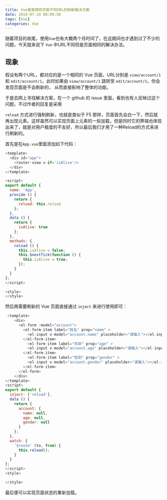 ```yaml
---
title: Vue里面相同页面不同URL的刷新解决方案
date: 2019-07-24 00:09:58
tags: [Vue]
categories: Vue
---
```

随着项目的收尾，使用`Vue`也有大概两个月时间了，在这期间也才遇到过了不少的问题，今天就来说下 `Vue` 中URL不同但是页面相同的解决办法。

## 现象

假设有两个URL，都对应的是一个相同的 Vue 页面，URL分别是 `view/account/1` 和 `edit/account/1`，此时如果由 `view/account/1` 跳转至 `edit/account/1`，你会发现页面是不会刷新的， 从而直接影响了整体的功能。

于是去网上寻找解决方案，在一个 github 的 issue 里面，看到也有人反映过这个问题，不过作者的回复是采用

`reload` 方式进行强制刷新，也就是类似于 F5 那样，页面首先会白一下，然后就再出现元素。这样虽然可以实现页面上元素的一些加载，但是同时它的弊端也体现出来了，就是对用户极度的不友好，所以最后我们才用了一种Reload的方式来进行刷新的。

首先是在`App.vue`里面添加如下代码：

```js
<template>
  <div id="app">
    <router-view v-if='isAlive'/>
  </div>
</template>

<script>
export default {
  name: 'App',
  provide () {
    return {
      reload: this.reload
    };
  },
  data () {
    return {
      isAlive: true
    };
  },
  methods: {
    reload () {
      this.isAlive = false;
      this.$nextTick(function () {
        this.isAlive = true;
      });
    }
  }
};
</script>

<style>
</style>

```



然后再需要刷新的 Vue 页面直接通过 `inject` 来进行使用即可：

```js
 <template>
    <div>
      <el-form :model="account">
        <el-form-item label="姓名" prop="name" >
          <el-input v-model="account.name" placeholder="请输入"></el-input>
        </el-form-item>
          <el-form-item label="年龄" prop="age" >
          <el-input v-model="account.age" placeholder="请输入"></el-input>
        </el-form-item>
          <el-form-item label="性别" prop="gender" >
          <el-input v-model="account.gender" placeholder="请输入"></el-input>
        </el-form-item>
      </el-form>
    </div>
</template>
<script>
export default {
  inject: ['reload'],
  data () {
    return {
      account: {
        name: null,
        age: null,
        gender: null
      }
    };
  },
  watch: {
    '$route' (to, from) {
      this.reload();
    }
  }
};
</script>
<style>

</style>

```

最后便可以实现页面状态的重新加载。

